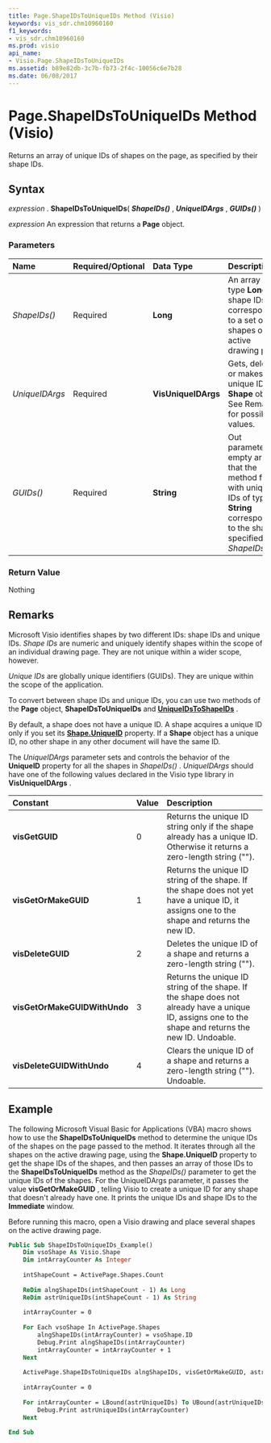 ```yaml
---
title: Page.ShapeIDsToUniqueIDs Method (Visio)
keywords: vis_sdr.chm10960160
f1_keywords:
- vis_sdr.chm10960160
ms.prod: visio
api_name:
- Visio.Page.ShapeIDsToUniqueIDs
ms.assetid: b89e82db-3c7b-fb73-2f4c-10056c6e7b28
ms.date: 06/08/2017
---
```



# Page.ShapeIDsToUniqueIDs Method (Visio)

Returns an array of unique IDs of shapes on the page, as specified by their shape IDs.


## Syntax

 _expression_ . **ShapeIDsToUniqueIDs**( **_ShapeIDs()_** , **_UniqueIDArgs_** , **_GUIDs()_** )

 _expression_ An expression that returns a **Page** object.


### Parameters



|**Name**|**Required/Optional**|**Data Type**|**Description**|
|:-----|:-----|:-----|:-----|
| _ShapeIDs()_|Required| **Long**|An array of type  **Long** of shape IDs corresponding to a set of shapes on the active drawing page.|
| _UniqueIDArgs_|Required| **VisUniqueIDArgs**|Gets, deletes, or makes the unique ID of a  **Shape** object. See Remarks for possible values.|
| _GUIDs()_|Required| **String**|Out parameter. An empty array that the method fills with unique IDs of type  **String** corresponding to the shapes specified in _ShapeIDs()_|

### Return Value

Nothing


## Remarks

Microsoft Visio identifies shapes by two different IDs: shape IDs and unique IDs.  _Shape IDs_ are numeric and uniquely identify shapes within the scope of an individual drawing page. They are not unique within a wider scope, however.

 _Unique IDs_ are globally unique identifiers (GUIDs). They are unique within the scope of the application.

To convert between shape IDs and unique IDs, you can use two methods of the  **Page** object, **ShapeIDsToUniqueIDs** and **[UniqueIDsToShapeIDs](page-uniqueidstoshapeids-method-visio.md)** .

By default, a shape does not have a unique ID. A shape acquires a unique ID only if you set its  **[Shape.UniqueID](shape-uniqueid-property-visio.md)** property. If a **Shape** object has a unique ID, no other shape in any other document will have the same ID.

The  _UniqueIDArgs_ parameter sets and controls the behavior of the **UniqueID** property for all the shapes in _ShapeIDs()_ . _UniqueIDArgs_ should have one of the following values declared in the Visio type library in **VisUniqueIDArgs** .



|**Constant**|**Value**|**Description**|
|:-----|:-----|:-----|
| **visGetGUID**|0|Returns the unique ID string only if the shape already has a unique ID. Otherwise it returns a zero-length string ("").|
| **visGetOrMakeGUID**|1| Returns the unique ID string of the shape. If the shape does not yet have a unique ID, it assigns one to the shape and returns the new ID.|
| **visDeleteGUID**|2|Deletes the unique ID of a shape and returns a zero-length string ("").|
| **visGetOrMakeGUIDWithUndo**|3|Returns the unique ID string of the shape. If the shape does not already have a unique ID, assigns one to the shape and returns the new ID. Undoable.|
| **visDeleteGUIDWithUndo**|4|Clears the unique ID of a shape and returns a zero-length string (""). Undoable.|

## Example

The following Microsoft Visual Basic for Applications (VBA) macro shows how to use the  **ShapeIDsToUniqueIDs** method to determine the unique IDs of the shapes on the page passed to the method. It iterates through all the shapes on the active drawing page, using the **Shape.UniqueID** property to get the shape IDs of the shapes, and then passes an array of those IDs to the **ShapeIDsToUniqueIDs** method as the _ShapeIDs()_ parameter to get the unique IDs of the shapes. For the UniqueIDArgs parameter, it passes the value **visGetOrMakeGUID** , telling Visio to create a unique ID for any shape that doesn't already have one. It prints the unique IDs and shape IDs to the **Immediate** window.

Before running this macro, open a Visio drawing and place several shapes on the active drawing page.




```vb
Public Sub ShapeIDsToUniqueIDs_Example()
    Dim vsoShape As Visio.Shape 
    Dim intArrayCounter As Integer 
     
    intShapeCount = ActivePage.Shapes.Count 
     
    ReDim alngShapeIDs(intShapeCount - 1) As Long 
    ReDim astrUniqueIDs(intShapeCount - 1) As String 
     
    intArrayCounter = 0 
         
    For Each vsoShape In ActivePage.Shapes 
        alngShapeIDs(intArrayCounter) = vsoShape.ID 
        Debug.Print alngShapeIDs(intArrayCounter) 
        intArrayCounter = intArrayCounter + 1 
    Next 
     
    ActivePage.ShapeIDsToUniqueIDs alngShapeIDs, visGetOrMakeGUID, astrUniqueIDs 
     
    intArrayCounter = 0 
     
    For intArrayCounter = LBound(astrUniqueIDs) To UBound(astrUniqueIDs) 
        Debug.Print astrUniqueIDs(intArrayCounter) 
    Next 
 
End Sub
```


